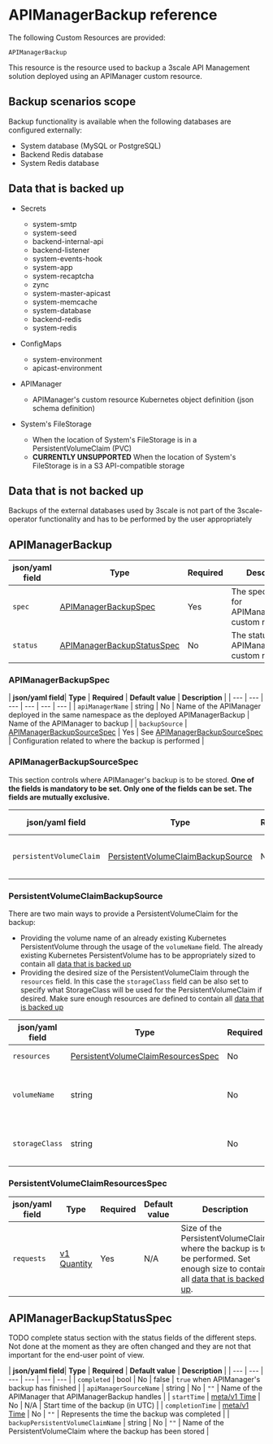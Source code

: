 # APIManagerBackup reference

The following Custom Resources are provided:

`APIManagerBackup`

This resource is the resource used to backup a 3scale API Management solution
deployed using an APIManager custom resource.

## Backup scenarios scope

Backup functionality is available when the following databases are
configured externally:
* System database (MySQL or PostgreSQL)
* Backend Redis database
* System Redis database

## Data that is backed up

* Secrets
  * system-smtp
  * system-seed
  * backend-internal-api
  * backend-listener
  * system-events-hook
  * system-app
  * system-recaptcha
  * zync
  * system-master-apicast
  * system-memcache
  * system-database
  * backend-redis
  * system-redis

* ConfigMaps
  * system-environment
  * apicast-environment

* APIManager
  * APIManager's custom resource Kubernetes object definition (json schema definition)

* System's FileStorage
  *  When the location of System's FileStorage is in a PersistentVolumeClaim (PVC)
  * **CURRENTLY UNSUPPORTED** When the location of System's FileStorage is in a S3 API-compatible storage

## Data that is not backed up

Backups of the external databases used by 3scale is not part of the
3scale-operator functionality and has to be performed by the user appropriately

## APIManagerBackup

| **json/yaml field**| **Type** | **Required** | **Description** |
| --- | --- | --- | --- |
| `spec` | [APIManagerBackupSpec](#APIManagerBackupSpec) | Yes | The specfication for APIManagerBackup custom resource |
| `status` | [APIManagerBackupStatusSpec](#APIManagerBackupStatusSpec) | No | The status of APIManagerBackup custom resource |

### APIManagerBackupSpec

| **json/yaml field**| **Type** | **Required** | **Default value** | **Description** |
| --- | --- | --- | --- | --- | --- |
| `apiManagerName` | string | No | Name of the APIManager deployed in the same namespace as the deployed APIManagerBackup | Name of the APIManager to backup |
| `backupSource` | [APIManagerBackupSourceSpec](#APIManagerBackupSourceSpec) | Yes | See [APIManagerBackupSourceSpec](#APIManagerBackupSourceSpec) | Configuration related to where the backup is performed |

### APIManagerBackupSourceSpec

This section controls where APIManager's backup is to be stored.
**One of the fields is mandatory to be set. Only one of the fields can be set. The fields are mutually exclusive.**

| **json/yaml field**| **Type** | **Required** | **Default value** | **Description** |
| --- | --- | --- | --- | --- |
| `persistentVolumeClaim` | [PersistentVolumeClaimBackupSource](#PersistentVolumeClaimBackupSource) | No | nil | APIManager backup destination in PVC |

### PersistentVolumeClaimBackupSource

There are two main ways to provide a PersistentVolumeClaim for the backup:
* Providing the volume name of an already existing Kubernetes PersistentVolume
  through the usage of the `volumeName` field. The already existing Kubernetes
  PersistentVolume has to be appropriately sized to contain
  all [data that is backed up](#data-that-is-backed-up)
* Providing the desired size of the PersistentVolumeClaim through the
  `resources` field. In this case the `storageClass` field
  can be also set to specify what StorageClass will be used for the
  PersistentVolumeClaim if desired. Make sure enough resources are defined
  to contain all [data that is backed up](#data-that-is-backed-up)

| **json/yaml field**| **Type** | **Required** | **Default value** | **Description** |
| --- | --- | --- | --- | --- |
| `resources` | [PersistentVolumeClaimResourcesSpec](#PersistentVolumeClaimResourcesSpec) | No | See [PersistentVolumeClaimResourcesSpec](#PersistentVolumeClaimResourcesSpec) | 
| `volumeName` | string | No | N/A | A binding reference to the PersistentVolume backing this claim. This is not the persistentVolumeClaim name. See the field `volumeName` in the [Kubernetes PersistentVolumeClaim API reference](#https://kubernetes.io/docs/reference/generated/kubernetes-api/v1.13/#persistentvolumeclaimspec-v1-core) for more information |
| `storageClass` | string | No | N/A | Name of the StorageClass required by the claim. More info: https://kubernetes.io/docs/concepts/storage/persistent-volumes#class-1 |

### PersistentVolumeClaimResourcesSpec

| **json/yaml field**| **Type** | **Required** | **Default value** | **Description** |
| --- | --- | --- | --- | --- |
| `requests` | [v1 Quantity](#https://kubernetes.io/docs/reference/generated/kubernetes-api/v1.16/#quantity-resource-core) | Yes | N/A | Size of the PersistentVolumeClaim where the backup is to be performed. Set enough size to contain all [data that is backed up](#data-that-is-backed-up).

## APIManagerBackupStatusSpec

TODO complete status section with the status fields of the different steps. Not done at the moment as they are often changed
and they are not that important for the end-user point of view.

| **json/yaml field**| **Type** | **Required** | **Default value** | **Description** |
| --- | --- | --- | --- | --- | --- |
| `completed` | bool | No | false | `true` when APIManager's backup has finished |
| `apiManagerSourceName` | string | No | `""` | Name of the APIManager that APIManagerBackup handles |
| `startTime` | [meta/v1 Time](#https://kubernetes.io/docs/reference/generated/kubernetes-api/v1.16/#time-v1-meta) | No | N/A | Start time of the backup (in UTC) |
| `completionTime` | [meta/v1 Time](#https://kubernetes.io/docs/reference/generated/kubernetes-api/v1.16/#time-v1-meta) | No | `""` | Represents the time the backup was completed | 
| `backupPersistentVolumeClaimName` | string | No | `""` | Name of the PersistentVolumeClaim where the backup has been stored |
